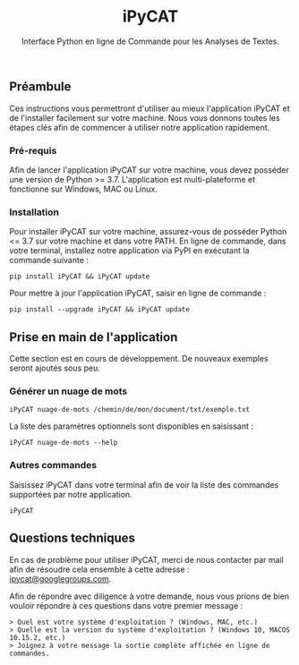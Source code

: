   <h1 align=center>iPyCAT</h1>
  <p align=center>Interface Python en ligne de Commande pour les Analyses de Textes.</p>
<br>

## Préambule

Ces instructions vous permettront d'utiliser au mieux l'application iPyCAT et de l'installer facilement sur votre machine. Nous vous donnons toutes les étapes clés afin de commencer à utiliser notre application rapidement.

### Pré-requis

Afin de lancer l'application iPyCAT sur votre machine, vous devez posséder une version de Python >= 3.7. L'application est multi-plateforme et fonctionne sur Windows, MAC ou Linux.

### Installation

Pour installer iPyCAT sur votre machine, assurez-vous de posséder Python <= 3.7 sur votre machine et dans votre PATH. En ligne de commande, dans votre terminal, installez notre application via PyPI en exécutant la commande suivante :

```
pip install iPyCAT && iPyCAT update
```

Pour mettre à jour l'application iPyCAT, saisir en ligne de commande :

```
pip install --upgrade iPyCAT && iPyCAT update
```

## Prise en main de l'application

Cette section est en cours de développement. De nouveaux exemples seront ajoutés sous peu.

### Générer un nuage de mots

```
iPyCAT nuage-de-mots /chemin/de/mon/document/txt/exemple.txt
```

La liste des paramètres optionnels sont disponibles en saisissant :

```
iPyCAT nuage-de-mots --help
```

### Autres commandes

Saisissez iPyCAT dans votre terminal afin de voir la liste des commandes supportées par notre application.

```
iPyCAT
```

## Questions techniques

En cas de problème pour utiliser iPyCAT, merci de nous contacter par mail afin de résoudre cela ensemble à cette adresse : ipycat@googlegroups.com.

Afin de répondre avec diligence à votre demande, nous vous prions de bien vouloir répondre à ces questions dans votre premier message :

```
> Quel est votre système d'exploitation ? (Windows, MAC, etc.)
> Quelle est la version du système d'exploitation ? (Windows 10, MACOS 10.15.2, etc.)
> Joignez à votre message la sortie complète affichée en ligne de commandes.
```
